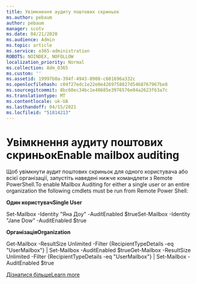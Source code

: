 ```yaml
---
title: Увімкнення аудиту поштових скриньок
ms.author: pebaum
author: pebaum
manager: scotv
ms.date: 04/21/2020
ms.audience: Admin
ms.topic: article
ms.service: o365-administration
ROBOTS: NOINDEX, NOFOLLOW
localization_priority: Normal
ms.collection: Adm_O365
ms.custom: ''
ms.assetid: 19997b0a-394f-4943-8908-c601696a332c
ms.openlocfilehash: c04f27edc1e22e0e4269758827d5468767967be8
ms.sourcegitcommit: 8bc60ec34bc1e40685e3976576e04a2623f63a7c
ms.translationtype: MT
ms.contentlocale: uk-UA
ms.lasthandoff: 04/15/2021
ms.locfileid: "51814213"
---
```

# <a name="enable-mailbox-auditing"></a><span data-ttu-id="55af0-102">Увімкнення аудиту поштових скриньок</span><span class="sxs-lookup"><span data-stu-id="55af0-102">Enable mailbox auditing</span></span>

<span data-ttu-id="55af0-103">Щоб увімкнути аудит поштових скриньок для одного користувача або всієї організації, запустіть наведені нижче командлети з Remote PowerShell.</span><span class="sxs-lookup"><span data-stu-id="55af0-103">To enable Mailbox Auditing for either a single user or an entire organization the following cmdlets must be run from Remote Power Shell:</span></span>
  
 <span data-ttu-id="55af0-104">**Один користувач**</span><span class="sxs-lookup"><span data-stu-id="55af0-104">**Single User**</span></span>
  
<span data-ttu-id="55af0-105">Set-Mailbox -Identity "Яна Доу" -AuditEnabled $true</span><span class="sxs-lookup"><span data-stu-id="55af0-105">Set-Mailbox -Identity "Jane Dow" -AuditEnabled $true</span></span>
  
 <span data-ttu-id="55af0-106">**Організація**</span><span class="sxs-lookup"><span data-stu-id="55af0-106">**Organization**</span></span>
  
<span data-ttu-id="55af0-107">Get-Mailbox -ResultSize Unlimited -Filter {RecipientTypeDetails -eq "UserMailbox"} | Set-Mailbox -AuditEnabled $true</span><span class="sxs-lookup"><span data-stu-id="55af0-107">Get-Mailbox -ResultSize Unlimited -Filter {RecipientTypeDetails -eq "UserMailbox"} | Set-Mailbox -AuditEnabled $true</span></span>
  
[<span data-ttu-id="55af0-108">Дізнатися більше</span><span class="sxs-lookup"><span data-stu-id="55af0-108">Learn more</span></span>](https://docs.microsoft.com/microsoft-365/compliance/enable-mailbox-auditing)
  

